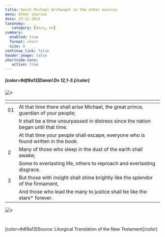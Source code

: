 ```yaml
---
title: Saint Michael Archangel in the other sources
menu: Other sources
date: 23-11-2015
taxonomy:
   category: [docs, en]
summary:
  enabled: true
  format: short
  size: 0
continue_link: false
header_image: false
shortcode-core:
   active: true
---
```


##### [color=#df8a13]Daniel Dn 12,1-3.[/color]

![«][«]  

|   | <span hidden>hidden</span> | 
| - | -------------------------- | 
| 01 | At that time there shall arise Michael, the great prince, guardian of your people; |
|  | It shall be a time unsurpassed in distress since the nation began until that time. |
|  | At that time your people shall escape, everyone who is found written in the book. |
| 2 | Many of those who sleep in the dust of the earth shall awake; |
|  | Some to everlasting life, others to reproach and everlasting disgrace. |
| 3 | But those with insight shall shine brightly like the splendor of the firmament, |
|  | And those who lead the many to justice shall be like the stars* forever. |

![»][»]  

<br>

[color=#df8a13]Source: Liturgical Translation of the New Testament[/color]

[«]: /fr/images/quotesleft.svg?classes=caracter-icon
[»]: /fr/images/quotesright.svg?classes=caracter-icon